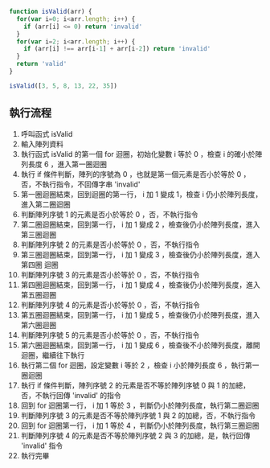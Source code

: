 ``` js
function isValid(arr) {
  for(var i=0; i<arr.length; i++) {
    if (arr[i] <= 0) return 'invalid'
  }
  for(var i=2; i<arr.length; i++) {
    if (arr[i] !== arr[i-1] + arr[i-2]) return 'invalid'
  }
  return 'valid'
}

isValid([3, 5, 8, 13, 22, 35])
```

## 執行流程
1. 呼叫函式 isValid
2. 輸入陣列資料
3. 執行函式 isValid 的第一個 for 迴圈，初始化變數 i 等於 0 ，檢查 i 的確小於陣列長度 6 ，進入第一圈迴圈
4. 執行 if 條件判斷，陣列的序號為 0 ，也就是第一個元素是否小於等於 0 ，否，不執行指令，不回傳字串 'invalid'
5. 第一圈迴圈結束，回到迴圈的第一行， i 加 1 變成 1，檢查 i 仍小於陣列長度，進入第二圈迴圈
6. 判斷陣列序號 1 的元素是否小於等於 0 ，否，不執行指令
7. 第二圈迴圈結束，回到第一行， i 加 1 變成 2 ，檢查後仍小於陣列長度，進入第三圈迴圈
8. 判斷陣列序號 2 的元素是否小於等於 0 ，否，不執行指令
9. 第三圈迴圈結束，回到第一行， i 加 1 變成 3 ，檢查後仍小於陣列長度，進入第四圈
迴圈
10. 判斷陣列序號 3 的元素是否小於等於 0 ，否，不執行指令
11. 第四圈迴圈結束，回到第一行， i 加 1 變成 4 ，檢查後仍小於陣列長度，進入第五圈迴圈
12. 判斷陣列序號 4 的元素是否小於等於 0 ，否，不執行指令
13. 第五圈迴圈結束，回到第一行， i 加 1 變成 5 ，檢查後仍小於陣列長度，進入第六圈迴圈
14. 判斷陣列序號 5 的元素是否小於等於 0 ，否，不執行指令
15. 第六圈迴圈結束，回到第一行， i 加 1 變成 6 ，檢查後不小於陣列長度，離開迴圈，繼續往下執行
16. 執行第二個 for 迴圈，設定變數 i 等於 2 ，檢查 i 小於陣列長度 6 ，執行第一圈迴圈
17. 執行 if 條件判斷，陣列序號 2 的元素是否不等於陣列序號 0 與 1 的加總，否，不執行回傳 'invalid' 的指令
18. 回到 for 迴圈第一行， i 加 1 等於 3 ，判斷仍小於陣列長度，執行第二圈迴圈
19. 判斷陣列序號 3 的元素是否不等於陣列序號 1 與 2 的加總，否，不執行指令
20. 回到 for 迴圈第一行， i 加 1 等於 4 ，判斷仍小於陣列長度，執行第三圈迴圈
21. 判斷陣列序號 4 的元素是否不等於陣列序號 2 與 3 的加總，是，執行回傳 'invalid' 指令
22. 執行完畢
